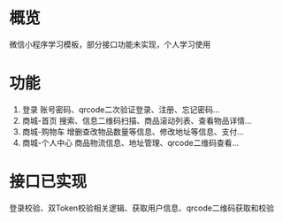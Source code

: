 # 概览
微信小程序学习模板，部分接口功能未实现，个人学习使用

# 功能
1. 登录
账号密码、qrcode二次验证登录、注册、忘记密码...
2. 商城-首页
搜索、信息二维码扫描、商品滚动列表、查看物品详情...
3. 商城-购物车
增删查改物品数量等信息、修改地址等信息、支付...
4. 商城-个人中心
商品物流信息、地址管理、qrcode二维码查看...

# 接口已实现
登录校验、双Token校验相关逻辑、获取用户信息、qrcode二维码获取和校验
